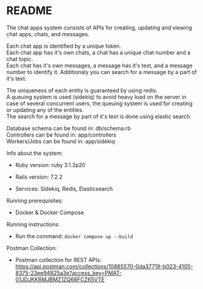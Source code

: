 # README

The chat apps system consists of APIs for creating, updating and viewing chat apps, chats, and messages.

Each chat app is identified by a unique token.  
Each chat app has it's own chats, a chat has a unique chat number and a chat topic.  
Each chat has it's own messages, a message has it's text, and a message number to identify it. Additionaly you can search for a message by a part of it's text.  

The uniqueness of each entity is guaranteed by using redis.  
A queuing system is used (sidekiq) to avoid heavy load on the server in case of several concurrent users, the queuing system is used for creating or updating any of the entities.  
The search for a message by part of it's text is done using elastic search.  

Database schema can be found in: db/schema.rb  
Controllers can be found in: app/controllers  
Workers/Jobs can be found in: app/sidekiq  


Info about the system:

* Ruby version: ruby 3.1.2p20

* Rails version: 7.2.2

* Services: Sidekiq, Redis, Elasticsearch

Running prerequisites:

* Docker & Docker Compose

Running instructions:
* Run the command: `docker compose up --build`

Postman Collection:

* Postman collection for REST APIs: https://api.postman.com/collections/10865570-0da37719-b023-4105-8375-23ee94825a3e?access_key=PMAT-01JDJKK6MJBMZ1ZQ68FCZ65VTE

